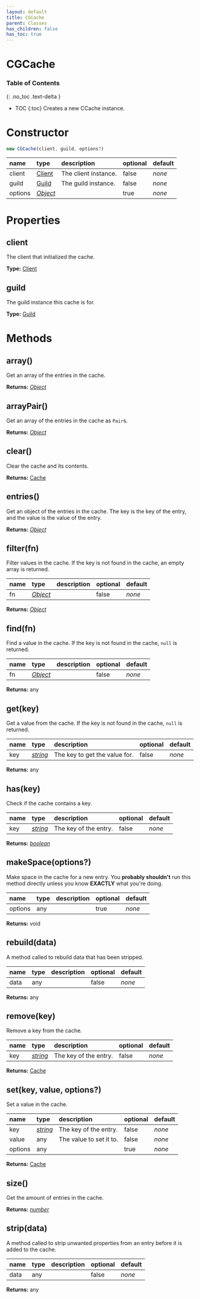 ```yaml
---
layout: default
title: CGCache
parent: Classes
has_children: false
has_toc: true
---
```


# CGCache
### Table of Contents
{: .no_toc .text-delta }

- TOC
{:toc}
Creates a new CCache instance.
# Constructor
```js
new CGCache(client, guild, options?)
```

| name | type | description | optional | default |
|:-----|:-----|:------------|:---------|:--------|
| client | [Client](/classes/Client) | The client instance. | false | *none* |
| guild | [Guild](/classes/Guild) | The guild instance. | false | *none* |
| options | *[Object](https://developer.mozilla.org/en-US/docs/Web/JavaScript/Reference/Global_Objects/Object)* |   | true | *none* |

# Properties
## client
The client that initialized the cache.

**Type:** [Client](/classes/Client)

## guild
The guild instance this cache is for.

**Type:** [Guild](/classes/Guild)

# Methods
## array()
Get an array of the entries in the cache.

**Returns:** *[Object](https://developer.mozilla.org/en-US/docs/Web/JavaScript/Reference/Global_Objects/Object)*

## arrayPair()
Get an array of the entries in the cache as `Pair`s.

**Returns:** *[Object](https://developer.mozilla.org/en-US/docs/Web/JavaScript/Reference/Global_Objects/Object)*

## clear()
Clear the cache and its contents.

**Returns:** [Cache](/classes/Cache)

## entries()
Get an object of the entries in the cache. The
key is the key of the entry, and the value is
the value of the entry.

**Returns:** *[Object](https://developer.mozilla.org/en-US/docs/Web/JavaScript/Reference/Global_Objects/Object)*

## filter(fn)
Filter values in the cache. If the key is not found
in the cache, an empty array is returned.

| name | type | description | optional | default |
|:-----|:-----|:------------|:---------|:--------|
| fn | *[Object](https://developer.mozilla.org/en-US/docs/Web/JavaScript/Reference/Global_Objects/Object)* |   | false | *none* |

**Returns:** *[Object](https://developer.mozilla.org/en-US/docs/Web/JavaScript/Reference/Global_Objects/Object)*

## find(fn)
Find a value in the cache. If the key is not found
in the cache, `null` is returned.

| name | type | description | optional | default |
|:-----|:-----|:------------|:---------|:--------|
| fn | *[Object](https://developer.mozilla.org/en-US/docs/Web/JavaScript/Reference/Global_Objects/Object)* |   | false | *none* |

**Returns:** any

## get(key)
Get a value from the cache. If the key is not found
in the cache, `null` is returned.

| name | type | description | optional | default |
|:-----|:-----|:------------|:---------|:--------|
| key | *[string](https://developer.mozilla.org/en-US/docs/Web/JavaScript/Reference/Global_Objects/string)* | The key to get the value for. | false | *none* |

**Returns:** any

## has(key)
Check if the cache contains a key.

| name | type | description | optional | default |
|:-----|:-----|:------------|:---------|:--------|
| key | *[string](https://developer.mozilla.org/en-US/docs/Web/JavaScript/Reference/Global_Objects/string)* | The key of the entry. | false | *none* |

**Returns:** *[boolean](https://developer.mozilla.org/en-US/docs/Web/JavaScript/Reference/Global_Objects/boolean)*

## makeSpace(options?)
Make space in the cache for a new entry. You
**probably shouldn't** run this method directly
unless you know **EXACTLY** what you're doing.

| name | type | description | optional | default |
|:-----|:-----|:------------|:---------|:--------|
| options | any |   | true | *none* |

**Returns:** void

## rebuild(data)
A method called to rebuild data that has been
stripped.

| name | type | description | optional | default |
|:-----|:-----|:------------|:---------|:--------|
| data | any |   | false | *none* |

**Returns:** any

## remove(key)
Remove a key from the cache.

| name | type | description | optional | default |
|:-----|:-----|:------------|:---------|:--------|
| key | *[string](https://developer.mozilla.org/en-US/docs/Web/JavaScript/Reference/Global_Objects/string)* | The key of the entry. | false | *none* |

**Returns:** [Cache](/classes/Cache)

## set(key, value, options?)
Set a value in the cache.

| name | type | description | optional | default |
|:-----|:-----|:------------|:---------|:--------|
| key | *[string](https://developer.mozilla.org/en-US/docs/Web/JavaScript/Reference/Global_Objects/string)* | The key of the entry. | false | *none* |
| value | any | The value to set it to. | false | *none* |
| options | any |   | true | *none* |

**Returns:** [Cache](/classes/Cache)

## size()
Get the amount of entries in the cache.

**Returns:** *[number](https://developer.mozilla.org/en-US/docs/Web/JavaScript/Reference/Global_Objects/number)*

## strip(data)
A method called to strip unwanted properties from an
entry before it is added to the cache.

| name | type | description | optional | default |
|:-----|:-----|:------------|:---------|:--------|
| data | any |   | false | *none* |

**Returns:** any

